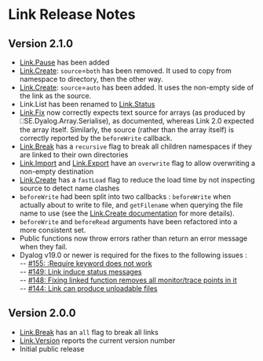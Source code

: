 # Link Release Notes

 ## Version 2.1.0
  - [Link.Pause](Link.Pause.md) has been added
  - [Link.Create](Link.Create.md): `source`=`both` has been removed. It used to copy from namespace to directory, then the other way.
  - [Link.Create](Link.Create.md): `source`=`auto` has been added. It uses the non-empty side of the link as the source.
  - Link.List has been renamed to [Link.Status](Link.Status.md)
  - [Link.Fix](Link.Fix.md) now correctly expects text source for arrays (as produced by ⎕SE.Dyalog.Array.Serialise), as documented, whereas Link 2.0 expected the array itself. Similarly, the source (rather than the array itself) is correctly reported by the `beforeWrite` callback.
  - [Link.Break](Link.Break.md) has a `recursive` flag to break all children namespaces if they are linked to their own directories
  - [Link.Import](Link.Import.md) and [Link.Export](Link.Export.md) have an `overwrite` flag to allow overwriting a non-empty destination
  - [Link.Create](Link.Create.md) has a `fastLoad` flag to reduce the load time by not inspecting source to detect name clashes
  - `beforeWrite` had been split into two callbacks : `beforeWrite` when actually about to write to file, and `getFilename` when querying the file name to use (see the [Link.Create documentation](Link.Create.md) for more details).
  - `beforeWrite` and `beforeRead` arguments have been refactored into a more consistent set.
  - Public functions now throw errors rather than return an error message when they fail.
  - Dyalog v19.0 or newer is required for the fixes to the following issues :\
  -- [#155: :Require keyword does not work](https://github.com/Dyalog/link/issues/155)\
  -- [#149: Link induce status messages](https://github.com/Dyalog/link/issues/149)\
  -- [#148: Fixing linked function removes all monitor/trace points in it](https://github.com/Dyalog/link/issues/148)\
  -- [#144: Link can produce unloadable files](https://github.com/Dyalog/link/issues/144)

 ## Version 2.0.0
  - [Link.Break](Link.Break.md) has an `all` flag to break all links
  - [Link.Version](Link.Version.md) reports the current version number  
  - Initial public release